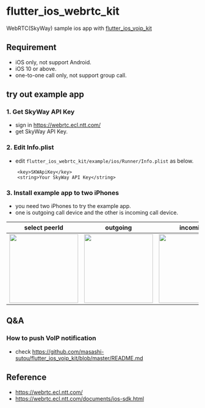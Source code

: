 # flutter_ios_webrtc_kit

WebRTC(SkyWay) sample ios app with [flutter_ios_voip_kit](https://github.com/masashi-sutou/flutter_ios_voip_kit)

## Requirement

- iOS only, not support Android.
- iOS 10 or above.
- one-to-one call only, not support group call.

## try out example app

### 1. Get SkyWay API Key

- sign in https://webrtc.ecl.ntt.com/
- get SkyWay API Key.

### 2. Edit Info.plist

- edit `flutter_ios_webrtc_kit/example/ios/Runner/Info.plist` as below.

```
	<key>SKWApiKey</key>
	<string>Your SkyWay API Key</string>
```

### 3. Install example app to two iPhones

- you need two iPhones to try the example app.
- one is outgoing call device and the other is incoming call device.

select peerId | outgoing | incoming | talking
:-: | :-: | :-: | :-:
<img src=https://user-images.githubusercontent.com/6649643/87827901-c69cf680-c8b6-11ea-9b44-1621c94ede1d.png width=180/> | <img src=https://user-images.githubusercontent.com/6649643/87827929-d61c3f80-c8b6-11ea-8f7b-92d2efcbc0e4.png width=180/> | <img src=https://user-images.githubusercontent.com/6649643/87827937-dddbe400-c8b6-11ea-8926-777c9dce94ad.png width=180/> | <img src=https://user-images.githubusercontent.com/6649643/87827944-e03e3e00-c8b6-11ea-83b5-a20c6280427f.png width=180/>

## Q&A

### How to push VoIP notification

- check https://github.com/masashi-sutou/flutter_ios_voip_kit/blob/master/README.md

## Reference

- https://webrtc.ecl.ntt.com/
- https://webrtc.ecl.ntt.com/documents/ios-sdk.html
